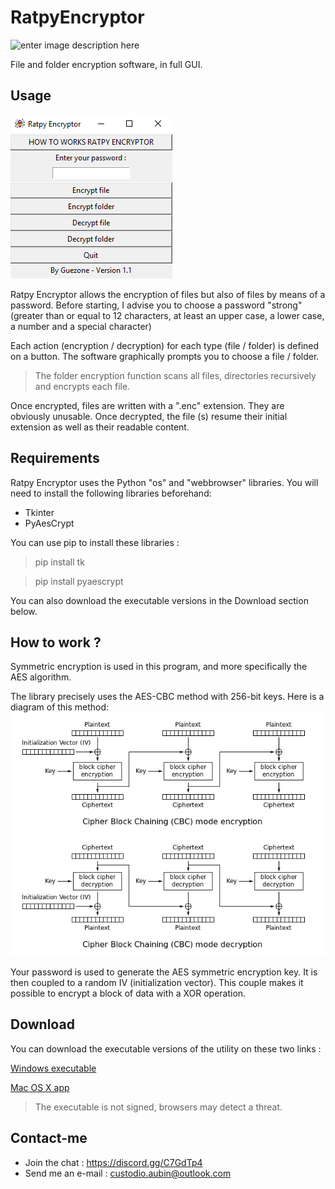 # RatpyEncryptor
![enter image description here](locked.ico)

File and folder encryption software, in full GUI.
## Usage
![enter image description here](Usage.png)

Ratpy Encryptor allows the encryption of files but also of files by means of a password. Before starting, I advise you to choose a password "strong" (greater than or equal to 12 characters, at least an upper case, a lower case, a number and a special character)

Each action (encryption / decryption) for each type (file / folder) is defined on a button. The software graphically prompts you to choose a file / folder.

> The folder encryption function scans all files, directories recursively and encrypts each file.

Once encrypted, files are written with a ".enc" extension. They are obviously unusable. Once decrypted, the file (s) resume their initial extension as well as their readable content.

## Requirements 
Ratpy Encryptor uses the Python "os" and "webbrowser" libraries. You will need to install the following libraries beforehand:
- Tkinter
- PyAesCrypt

You can use pip to install these libraries :
> pip install tk

> pip install pyaescrypt

You can also download the executable versions in the Download section below.

## How to work ?
Symmetric encryption is used in this program, and more specifically the AES algorithm.

The library precisely uses the AES-CBC method with 256-bit keys. Here is a diagram of this method:
![enter image description here](AES-256-CBC.PNG)

Your password is used to generate the AES symmetric encryption key. It is then coupled to a random IV (initialization vector). This couple makes it possible to encrypt a block of data with a XOR operation.

## Download 
You can download the executable versions of the utility on these two links :

[Windows executable](https://1drv.ms/u/s!Av29I-NvEXBP3TniLuIArnE7URtq?e=2B78G0)

[Mac OS X app](https://1drv.ms/u/s!Av29I-NvEXBP3h-Ut0n1Jc9I46oS?e=ShyBl6)

> The executable is not signed, browsers may detect a threat.

## Contact-me
-   Join the chat : https://discord.gg/C7GdTp4
-   Send me an e-mail :  [custodio.aubin@outlook.com](mailto:guezpics@gmail.com)
